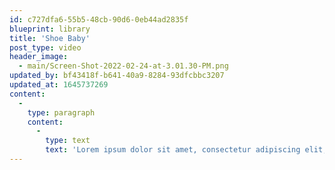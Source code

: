```yaml
---
id: c727dfa6-55b5-48cb-90d6-0eb44ad2835f
blueprint: library
title: 'Shoe Baby'
post_type: video
header_image:
  - main/Screen-Shot-2022-02-24-at-3.01.30-PM.png
updated_by: bf43418f-b641-40a9-8284-93dfcbbc3207
updated_at: 1645737269
content:
  -
    type: paragraph
    content:
      -
        type: text
        text: 'Lorem ipsum dolor sit amet, consectetur adipiscing elit, sed do eiusmod tempor incididunt ut labore et dolore magna aliqua. Diam vel quam elementum pulvinar etiam non quam lacus suspendisse. Arcu bibendum at varius vel pharetra vel turpis nunc eget. At volutpat diam ut venenatis tellus in metus vulputate eu. In massa tempor nec feugiat nisl pretium. Faucibus interdum posuere lorem ipsum dolor sit. Nisi porta lorem mollis aliquam. Consectetur purus ut faucibus pulvinar elementum integer enim neque. Neque ornare aenean euismod elementum nisi quis eleifend. Sagittis vitae et leo duis ut. Mi quis hendrerit dolor magna eget est lorem ipsum dolor. Arcu dictum varius duis at consectetur lorem donec. Eu sem integer vitae justo eget. Ut tellus elementum sagittis vitae et leo duis ut diam. Purus in massa tempor nec feugiat nisl pretium fusce id. Lorem ipsum dolor sit amet consectetur adipiscing elit.'
---
```

